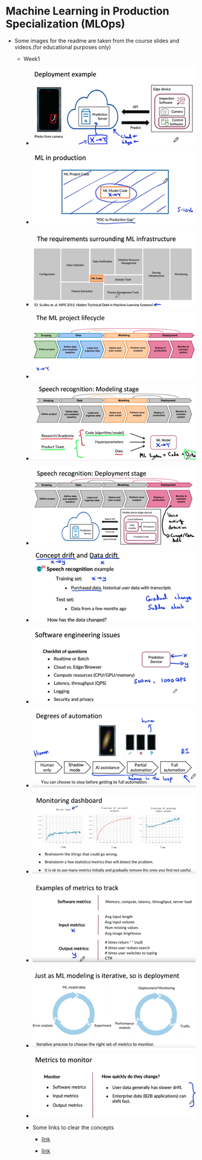 # Machine Learning in Production Specialization (MLOps)

- Some images for the readme are taken from the course slides and videos.(for educational purposes only) 

    - Week1

        - ![alt text](image.png)

        - ![alt text](image-1.png)

        - ![alt text](image-2.png)

        - ![alt text](image-3.png)

        - ![alt text](image-4.png)

        - ![alt text](image-5.png)

        - ![alt text](image-6.png)

        - ![alt text](image-7.png)

        - ![alt text](image-8.png)

        - ![alt text](image-9.png)

        - ![alt text](image-10.png)

        - ![alt text](image-11.png)

        - ![alt text](image-12.png)

        - Some links to clear the concepts

            - [link](https://towardsdatascience.com/machine-learning-in-production-why-you-should-care-about-data-and-concept-drift-d96d0bc907fb)

            - [link](https://youtu.be/06-AZXmwHjo)

    
